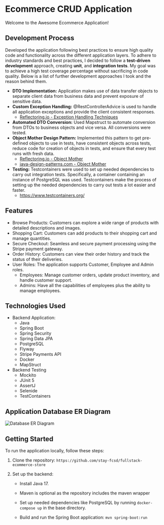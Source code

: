 # Ecommerce CRUD Application

Welcome to the Awesome Ecommerce Application!



## Development Process

Developed the application following best practices to ensure high quality code and functionality across the different application layers.
To adhere to industry standards and best practices, I decided to follow a **test-driven development** approach, creating **unit**,
and **integration tests**. My goal was to achieve a high test coverage percentage without sacrificing in code quality.
Below is a list of further development approaches I took and the reason behind them.

- **DTO Implementation:** Application makes use of data transfer objects to separate client data from business data and prevent exposure of sensitive data.
- **Custom Exception Handling:** @RestControllerAdvice is used to handle all application exceptions and provide the client consistent responses.
  - [Reflectoring.io - Exception Handling Techniques](https://reflectoring.io/spring-boot-exception-handling/)
- **Automated DTO Conversion:** Used Mapstruct to automate conversion from DTOs to business objects and vice versa. All conversions were tested.
- **Object Mother Design Pattern:** Implemented this pattern to get pre-defined objects to use in tests, have consistent objects across tests, reduce code for creation of objects in tests,
    and ensure that every test runs with fresh data.
  - [Reflectoring.io - Object Mother](https://reflectoring.io/objectmother-fluent-builder/)
  - [java-design-patterns.com - Object Mother](https://java-design-patterns.com/patterns/object-mother/)
- **Testing:** Testcontainers were used to set up needed dependencies to carry out integration tests. Specifically, a container
    containing an instance of PostgreSQL was used. Testcontainers make the process of setting up the needed dependencies to carry
    out tests a lot easier and faster.
  - https://www.testcontainers.org/


## Features

- Browse Products: Customers can explore a wide range of products with detailed descriptions and images.
- Shopping Cart: Customers can add products to their shopping cart and manage quantities.
- Secure Checkout: Seamless and secure payment processing using the Stripe payment gateway.
- Order History: Customers can view their order history and track the status of their deliveries.
- User Roles: The application supports Customer, Employee and Admin roles.
    - Employees: Manage customer orders, update product inventory, and handle customer support.
    - Admins: Have all the capabilities of employees plus the ability to manage employees.

## Technologies Used

- Backend Application:
    - Java
    - Spring Boot
    - Spring Security
    - Spring Data JPA
    - PostgreSQL
    - Flyway
    - Stripe Payments API
    - Docker
    - MapStruct
- Backend Testing
  - Mockito
  - JUnit 5
  - AssertJ
  - Selenide
  - TestContainers

## Application Database ER Diagram

![Database ER Diagram]()

## Getting Started

To run the application locally, follow these steps:

1. Clone the repository: `https://github.com/stay-fcsd/fullstack-ecommerce-store`

2. Set up the backend:

    - Install Java 17.

    - Maven is optional as the repository includes the maven wrapper

    - Set up needed dependencies like PostgreSQL by running `docker-compose up` in the base directory.

    - Build and run the Spring Boot application: `mvn spring-boot:run`

